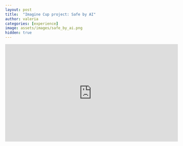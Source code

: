 ```yaml
---
layout: post
title:  "Imagine Cup project: Safe by AI"
author: valeria
categories: [experience]
image: assets/images/safe_by_ai.png
hidden: true
---
```

<p><iframe width="560" height="315" src="https://www.youtube.com/embed/gcjYdbw-n0E" title="YouTube video player" frameborder="0" allow="accelerometer; autoplay; clipboard-write; encrypted-media; gyroscope; picture-in-picture" allowfullscreen></iframe></p>

